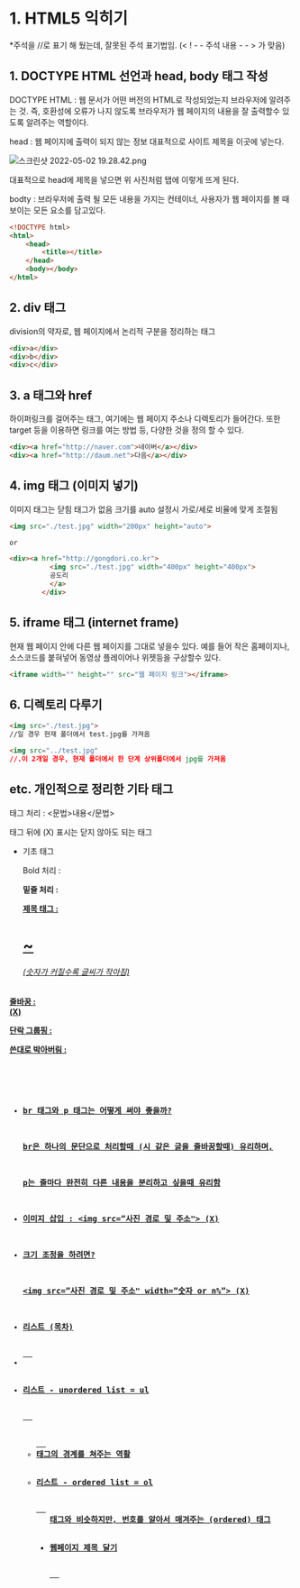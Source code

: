 # 1. HTML5 익히기

*주석을 //로 표기 해 뒀는데, 잘못된 주석 표기법임. (< ! - - 주석 내용 - - > 가 맞음)

## 1.  DOCTYPE HTML 선언과 head, body 태그 작성

DOCTYPE HTML : 웹 문서가 어떤 버전의 HTML로 작성되었는지 브라우저에 알려주는 것.
즉, 호환성에 오류가 나지 않도록 브라우저가 웹 페이지의 내용을 잘 출력할수 있도록 알려주는 역할이다.

head : 웹 페이지에 출력이 되지 않는 정보 대표적으로 사이트 제목을 이곳에 넣는다.

![스크린샷 2022-05-02 19.28.42.png](1%20HTML5%20%E1%84%8B%E1%85%B5%E1%86%A8%E1%84%92%E1%85%B5%E1%84%80%E1%85%B5%206f8e9c941db7405f98d3f65360328f9b/%E1%84%89%E1%85%B3%E1%84%8F%E1%85%B3%E1%84%85%E1%85%B5%E1%86%AB%E1%84%89%E1%85%A3%E1%86%BA_2022-05-02_19.28.42.png)

대표적으로 head에 제목을 넣으면 위 사진처럼 탭에 이렇게 뜨게 된다.

bodty : 브라우저에 출력 될 모든 내용을 가지는 컨테이너,
사용자가 웹 페이지를 볼 때 보이는 모든 요소를 담고있다.

```html
<!DOCTYPE html>
<html>
    <head>
        <title></title>
    </head>
    <body></body>
</html>
```

## 2. div 태그

division의 약자로, 웹 페이지에서 논리적 구분을 정리하는 태그

```html
<div>a</div>
<div>b</div>
<div>c</div>
```

## 3. a 태그와 href

하이퍼링크를 걸어주는 태그, 여기에는 웹 페이지 주소나 디렉토리가 들어간다.
또한 target 등을 이용하면 링크를 여는 방법 등, 다양한 것을 정의 할 수 있다.

```html
<div><a href="http://naver.com">네이버</a></div>
<div><a href="http://daum.net">다음</a></div>
```

## 4. img 태그 (이미지 넣기)

이미지 태그는 닫힘 태그가 없음
크기를 auto 설정시 가로/세로 비율에 맞게 조절됨

```html
<img src="./test.jpg" width="200px" height="auto">

or

<div><a href="http://gongdori.co.kr">
          <img src="./test.jpg" width="400px" height="400px">
          공도리
          </a>
        </div>
```

## 5. iframe 태그 (internet frame)

현재 웹 페이지 안에 다른 웹 페이지를 그대로 넣을수 있다.
예를 들어 작은 홈페이지나, 소스코드를 붙혀넣어 동영상 플레이어나 위젯등을 구상할수 있다.

```html
<iframe width="" height="" src="웹 페이지 링크"></iframe>
```

## 6. 디렉토리 다루기

```html
<img src="./test.jpg">
//일 경우 현재 폴더에서 test.jpg를 가져옴

<img src="../test.jpg"
//.이 2개일 경우, 현재 폴더에서 한 단계 상위폴더에서 jpg를 가져옴
```

## etc. 개인적으로 정리한 기타 태그

태그 처리 : <문법>내용</문법>

태그 뒤에 (X) 표시는 닫지 않아도 되는 태그

- 기초 태그
    
    Bold 처리 : <strong>
    
    밑줄 처리 : <u>
    
    제목 태그 : <h1> ~ <h6> (숫자가 커질수록 글씨가 작아짐)
    

줄바꿈 : <br> (X)

단락 그룹핑 : <p>

쓴대로 박아버림 : <pre>

- br 태그와 p 태그는 어떻게 써야 좋을까?
    
    br은 하나의 문단으로 처리할때 (시 같은 글을 줄바꿈할때) 유리하며,
    
    p는 줄마다 완전히 다른 내용을 분리하고 싶을때 유리함
    
- 이미지 삽입 : <img src=”사진 경로 및 주소"> (X)

- 크기 조정을 하려면?
    
    <img src=”사진 경로 및 주소" width=”숫자 or n%”> (X)
    
- 리스트 (목차)
    
    <li>
    
- 리스트 - unordered list = ul
    
    <ul>
    
    <li>태그의 경계를 쳐주는 역활
    
- 리스트 - ordered list = ol
    
    <ul>태그와 비슷하지만, 번호를 알아서 매겨주는 (ordered) 태그
    
- 웹페이지 제목 달기
    
    <title>
    
- 인코딩 방식 지정
    
    <meta charset=”utf-8”> (X)
    
- head와 body
    
    본문을 설명하는 태그는 <head>
    
    본문은 <body>
    
- 이 웹페이지가 HTML로 만들어졌다는 것을 표현
    
    <!doctype html> (X)
